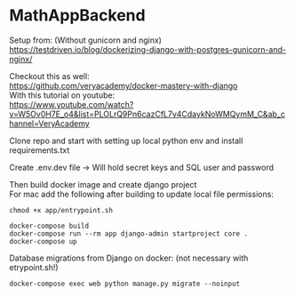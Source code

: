 # MathAppBackend

Setup from: (Without gunicorn and nginx)  
https://testdriven.io/blog/dockerizing-django-with-postgres-gunicorn-and-nginx/



Checkout this as well:  
https://github.com/veryacademy/docker-mastery-with-django  
With this tutorial on youtube:  
https://www.youtube.com/watch?v=W5Ov0H7E_o4&list=PLOLrQ9Pn6cazCfL7v4CdaykNoWMQymM_C&ab_channel=VeryAcademy  

Clone repo and start with setting up local python env and install requirements.txt  

Create .env.dev file -> Will hold secret keys and SQL user and password


Then build docker image and create django project  
For mac add the following after building to update local file permissions:
```
chmod +x app/entrypoint.sh
```
```
docker-compose build
docker-compose run --rm app django-admin startproject core .
docker-compose up
```

Database migrations from Django on docker: (not necessary with etrypoint.sh!)
```
docker-compose exec web python manage.py migrate --noinput
```
